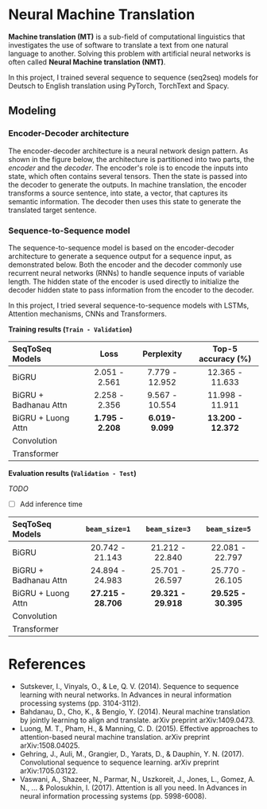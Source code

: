 # Neural Machine Translation

**Machine translation (MT)** is a sub-field of computational linguistics that investigates the use of software to translate a text from one natural language to another. Solving this problem with artificial neural networks is often called **Neural Machine translation (NMT)**.

In this project, I trained several sequence to sequence (seq2seq) models for Deutsch to English translation using PyTorch, TorchText and Spacy.

## Modeling

### Encoder-Decoder architecture

The encoder-decoder architecture is a neural network design pattern. As shown in the figure below, the architecture is partitioned into two parts, the *encoder* and the *decoder*. The encoder's role is to encode the inputs into state, which often contains several tensors. Then the state is passed into the decoder to generate the outputs. In machine translation, the encoder transforms a source sentence, into state, a vector, that captures its semantic information. The decoder then uses this state to generate the translated target sentence.

### Sequence-to-Sequence model

The sequence-to-sequence model is based on the encoder-decoder architecture to generate a sequence output for a sequence input, as demonstrated below. Both the encoder and the decoder commonly use recurrent neural networks (RNNs) to handle sequence inputs of variable length. The hidden state of the encoder is used directly to initialize the decoder hidden state to pass information from the encoder to the decoder.

In this project, I tried several sequence-to-sequence models with LSTMs, Attention mechanisms, CNNs and Transformers.

**Training results (`Train - Validation`)**

| SeqToSeq Models       | Loss                   | Perplexity             | Top-5 accuracy (%)         |
|:----------------------|:----------------------:|:----------------------:|:--------------------------:|
| BiGRU                 | 2.051 - 2.561          | 7.779 - 12.952         | 12.365 - 11.633            |
| BiGRU + Badhanau Attn | 2.258 - 2.356          | 9.567 - 10.554         | 11.998 - 11.911            |
| BiGRU + Luong Attn    | **1.795 - 2.208**      | **6.019- 9.099**       | **13.200 - 12.372**        |
| Convolution           |                        |                        |                            |
| Transformer           |                        |                        |                            |

**Evaluation results (`Validation - Test`)**

*TODO*

- [ ] Add inference time

| SeqToSeq Models       | `beam_size=1`       | `beam_size=3`       | `beam_size=5`       |
|:----------------------|:-------------------:|:-------------------:|:-------------------:|
| BiGRU                 | 20.742 - 21.143     | 21.212 - 22.840     | 22.081 - 22.797     |
| BiGRU + Badhanau Attn | 24.894 - 24.983     | 25.701 - 26.597     | 25.770 - 26.105     |
| BiGRU + Luong Attn    | **27.215 - 28.706** | **29.321 - 29.918** | **29.525 - 30.395** |
| Convolution           |                     |                     |                     |
| Transformer           |                     |                     |                     |

# References

- Sutskever, I., Vinyals, O., & Le, Q. V. (2014). Sequence to sequence learning with neural networks. In Advances in neural information processing systems (pp. 3104-3112).
- Bahdanau, D., Cho, K., & Bengio, Y. (2014). Neural machine translation by jointly learning to align and translate. arXiv preprint arXiv:1409.0473.
- Luong, M. T., Pham, H., & Manning, C. D. (2015). Effective approaches to attention-based neural machine translation. arXiv preprint arXiv:1508.04025.
- Gehring, J., Auli, M., Grangier, D., Yarats, D., & Dauphin, Y. N. (2017). Convolutional sequence to sequence learning. arXiv preprint arXiv:1705.03122.
- Vaswani, A., Shazeer, N., Parmar, N., Uszkoreit, J., Jones, L., Gomez, A. N., ... & Polosukhin, I. (2017). Attention is all you need. In Advances in neural information processing systems (pp. 5998-6008).


